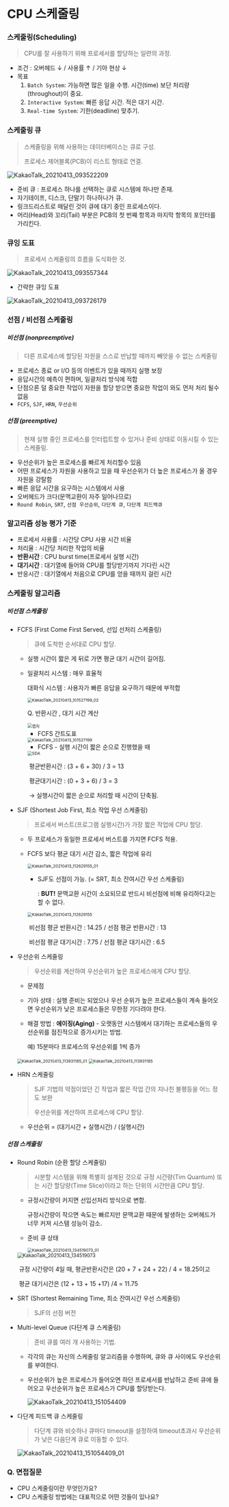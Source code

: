 # CPU 스케줄링



### 스케줄링(Scheduling)

> CPU를 잘 사용하기 위해 프로세서를 할당하는 일련의 과정.

- 조건 : 오버헤드 ↓ / 사용률 ↑ / 기아 현상 ↓
- 목표
  1. `Batch System`: 가능하면 많은 일을 수행. 시간(time) 보단 처리량(throughout)이 중요.
  2. `Interactive System`: 빠른 응답 시간. 적은 대기 시간.
  3. `Real-time System`: 기한(deadline) 맞추기.



### 스케줄링 큐

> 스케줄링을 위해 사용하는 데이터베이스는 큐로 구성.
>
> 프로세스 제어블록(PCB)이 리스트 형태로 연결.

![KakaoTalk_20210413_093522209](https://user-images.githubusercontent.com/24764210/114480063-b430cd00-9c3c-11eb-877f-4e711f3bb7fc.jpg)

- 준비 큐 : 프로세스 하나를 선택하는 큐로 시스템에 하나만 존재.
- 자기테이프, 디스크, 단말기 하나하나가 큐.
- 링크드리스트로 매달린 것이 큐에 대기 중인 프로세스이다.
- 머리(Head)와 꼬리(Tail) 부분은 PCB의 첫 번째 항목과 마지막 항목의 포인터를 가리킨다.



### 큐잉 도표

> 프로세서 스케줄링의 흐름을 도식화한 것.

![KakaoTalk_20210413_093557344](https://user-images.githubusercontent.com/24764210/114480444-88621700-9c3d-11eb-9b62-f26c1b756389.jpg)

- 간략한 큐잉 도표

![KakaoTalk_20210413_093726179](https://user-images.githubusercontent.com/24764210/114480448-88621700-9c3d-11eb-914e-fb919115ba1b.jpg)



### 선점 / 비선점 스케줄링

##### 비선점 (nonpreemptive)
> 다른 프로세스에 할당된 자원을 스스로 반납할 때까지 빼앗을 수 없는 스케줄링

- 프로세스 종료 or I/O 등의 이벤트가 있을 때까지 실행 보장
- 응답시간의 예측이 편하며, 일괄처리 방식에 적합
- 단점으론 덜 중요한 작업이 자원을 할당 받으면 중요한 작업이 와도 먼저 처리 될수 없음
- `FCFS`, `SJF`, `HRN`, `우선순위`



##### 선점 (preemptive)

> 현재 실행 중인 프로세스를 인터럽트할 수 있거나 준비 상태로 이동시킬 수 있는 스케줄링. 

- 우선순위가 높은 프로세스를 빠르게 처리할수 있음
- 어떤 프로세스가 자원을 사용하고 있을 때 우선순위가 더 높은 프로세스가 올 경우 자원을 강탈함
- 빠른 응답 시간을 요구하는 시스템에서 사용
- 오버헤드가 크다(문맥교환이 자주 일어나므로)
- `Round Robin`, `SRT`, `선점 우선순위`, `다단계 큐`, `다단계 피드백큐`



### 알고리즘 성능 평가 기준

- 프로세서 사용률 : 시간당 CPU 사용 시간 비율
- 처리율 : 시간당 처리한 작업의 비율
- **반환시간** : CPU burst time(프로세서 실행 시간)
- **대기시간** : 대기열에 들어와 CPU를 할당받기까지 기다린 시간
- 반응시간 : 대기열에서 처음으로 CPU를 얻을 때까지 걸린 시간



### 스케줄링 알고리즘

##### 비선점 스케줄링

- FCFS (First Come First Served, 선입 선처리 스케줄링)

  > 큐에 도착한 순서대로 CPU 할당.
  
  - 실행 시간이 짧은 게 뒤로 가면 평균 대기 시간이 길어짐.
  
  - 일괄처리 시스템 : 매우 효율적
  
    대화식 시스템 : 사용자가 빠른 응답을 요구하기 때문에 부적합
  
    <img src="https://user-images.githubusercontent.com/24764210/114482556-b6e1f100-9c41-11eb-9a94-57021dc1850c.jpg" alt="KakaoTalk_20210413_101527199_02" style="zoom:67%;" />
  
    
  
    Q. 반환시간 , 대기 시간 계산
  
    <img src="https://user-images.githubusercontent.com/24764210/114483210-f230ef80-9c42-11eb-9f68-a5613cc74604.PNG" alt="캡처" style="zoom:67%;" />
  
    - FCFS 간트도표
  
    <img src="https://user-images.githubusercontent.com/24764210/114482570-bd706880-9c41-11eb-8cd1-5246d8ee8623.jpg" alt="KakaoTalk_20210413_101527199" style="zoom:67%;" />
  
    
  
    - FCFS - 실행 시간이 짧은 순으로 진행했을 때
  
    <img src="https://user-images.githubusercontent.com/24764210/114482579-c06b5900-9c41-11eb-8eb4-480e1976026d.jpg" alt="SDA" style="zoom:67%;" />
  
    ​		평균반환시간 : (3 + 6 + 30) / 3 = 13
  
    ​		평균대기시간 : (0 + 3 + 6) / 3 = 3
  
    ​		→ 실행시간이 짧은 순으로 처리할 때 시간이 단축됨.



- SJF (Shortest Job First, 최소 작업 우선 스케줄링)

  > 프로세서 버스트(프로그램 실행시간)가 가장 짧은 작업에 CPU 할당.

  - 두 프로세스가 동일한 프로세서 버스트를 가지면 FCFS 적용.

  - FCFS 보다 평균 대기 시간 감소, 짧은 작업에 유리

    <img src="https://user-images.githubusercontent.com/24764210/114487928-65d6fa80-9c4b-11eb-8d04-88a908ac3a30.jpg" alt="KakaoTalk_20210413_112629155_01" style="zoom:67%;" />

    

    - SJF도 선점이 가능. (= SRT, 최소 잔여시간 우선 스케줄링)

      : **BUT!** 문맥교환 시간이 소요되므로 반드시 비선점에 비해 유리하다고는 할 수 없다.

    <img src="https://user-images.githubusercontent.com/24764210/114487932-67a0be00-9c4b-11eb-90b2-99f169c1df33.jpg" alt="KakaoTalk_20210413_112629155" style="zoom:67%;" />

    ​		비선점 평균 반환시간 : 14.25 / 선점 평균 반환시간 : 13

    ​		비선점 평균 대기시간 : 7.75 / 선점 평균 대기시간 : 6.5

    

- 우선순위 스케줄링

  > 우선순위를 계산하여 우선순위가 높은 프로세스에게 CPU 할당.

  -  문제점 

    - 기아 상태 : 실행 준비는 되었으나 우선 순위가 높은 프로세스들이 계속 들어오면 우선순위가 낮은 프로세스들은 무한정 기다려야 한다.

    - 해결 방법 : **에이징(Aging)** - 오랫동안 시스템에서 대기하는 프로세스들의 우선순위를 점진적으로 증가시키는 방법. 

      예) 15분마다 프로세스의 우선순위를 1씩 증가

    <img src="https://user-images.githubusercontent.com/24764210/114488978-450fa480-9c4d-11eb-9644-dc516b8fcf8a.jpg" alt="KakaoTalk_20210413_113931185_01" style="zoom:67%;" />

    

    <img src="https://user-images.githubusercontent.com/24764210/114488982-46d96800-9c4d-11eb-92c7-b77d41b31203.jpg" alt="KakaoTalk_20210413_113931185" style="zoom:67%;" />



- HRN 스케줄링

  > SJF 기법의 약점이었던 긴 작업과 짧은 작업 간의 지나친 불평등을 어느 정도 보완
  >
  > 우선순위를 계산하여 프로세스에 CPU 할당.

  - 우선순위 = (대기시간 + 실행시간) / (실행시간)



##### 선점 스케줄링

- Round Robin (순환 할당 스케줄링)

  > 시분할 시스템을 위해 특별히 설계된 것으로 규정 시간량(Tim Quantum) 또는 시간 할당량(Time Slice)이라고 하는 단위의 시간만큼 CPU 할당.

  - 규정시간량이 커지면 선입선처리 방식으로 변함.

    규정시간량이 작으면 속도는 빠르지만 문맥교환 때문에 발생하는 오버헤드가 너무 커져 시스템 성능이 감소.

  - 준비 큐 상태

    <img src="https://user-images.githubusercontent.com/24764210/114498543-3cc06500-9c5f-11eb-8f02-452064ca8111.jpg" alt="KakaoTalk_20210413_134519073_01" style="zoom:67%;" />

    

  <img src="https://user-images.githubusercontent.com/24764210/114498551-3f22bf00-9c5f-11eb-9505-272da22f2232.jpg" alt="KakaoTalk_20210413_134519073" style="zoom: 80%;" />

  ​							규정 시간량이 4일 때, 평균반환시간은 (20 + 7 + 24 + 22) / 4 = 18.25이고

  ​							평균 대기시간은 (12 + 13 + 15 +17) /4 = 11.75

  

- SRT (Shortest Remaining Time, 최소 잔여시간 우선 스케줄링) 

  > SJF의 선점 버전



- Multi-level Queue (다단계 큐 스케줄링)

  > 준비 큐를 여러 개 사용하는 기법.
  
  - 각각의 큐는 자신의 스케줄링 알고리즘을 수행하며, 큐와 큐 사이에도 우선순위를 부여한다.
  
  - 우선순위가 높은 프로세스가 들어오면 하던 프로세서를 반납하고 준비 큐에 들어오고 우선순위가 높은 프로세스가 CPU를 할당받는다.
  
     ![KakaoTalk_20210413_151054409](https://user-images.githubusercontent.com/24764210/114504992-a98d2c80-9c6a-11eb-9923-9f0f32059308.jpg)



- 다단계 피드백 큐 스케줄링

  > 다단계 큐와 비슷하나 큐마다 timeout을 설정하여 timeout초과시 우선순위가 낮은 다음단계 큐로 이동할 수 있다.

  ![KakaoTalk_20210413_151054409_01](https://user-images.githubusercontent.com/24764210/114505270-17395880-9c6b-11eb-8e1d-1b2489cf633b.jpg)





### Q. 면접질문

- CPU 스케줄링이란 무엇인가요?
- CPU 스케줄링 방법에는 대표적으로 어떤 것들이 있나요?





























